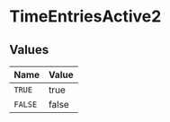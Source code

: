 # TimeEntriesActive2


## Values

| Name    | Value   |
| ------- | ------- |
| `TRUE`  | true    |
| `FALSE` | false   |